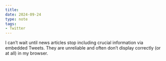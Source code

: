 ```yaml
---
title:
date: 2024-09-24
type: note
tags:
- Twitter
---
```


I can’t wait until news articles stop including crucial information via embedded Tweets. They are unreliable and often don’t display correctly (or at all) in my browser.
